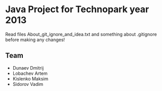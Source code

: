 # Java Project for Technopark year 2013

Read files About_git_ignore_and_idea.txt and something about .gitignore before making any changes!


## Team
* Dunaev Dmitrij
* Lobachev Artem
* Kislenko Maksim
* Sidorov Vadim
